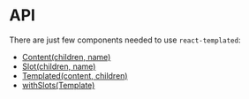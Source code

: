 # API

There are just few components needed to use `react-templated`:

* [Content(children, name)](./Content/README.md)
* [Slot(children, name)](./Slot/README.md)
* [Templated(content, children)](./Templated/README.md)
* [withSlots(Template)](./withSlots/README.md)

